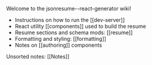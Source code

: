 Welcome to the jsonresume--react-generator wiki!

- Instructions on how to run the [[dev-server]]
- React utility [[components]] used to build the resume
- Resume sections and schema mods: [[resume]]
- Formatting and styling: [[formatting]]
- Notes on [[authoring]] components

Unsorted notes: [[Notes]]
